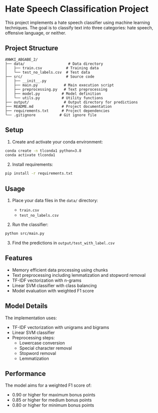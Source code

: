 # Hate Speech Classification Project

This project implements a hate speech classifier using machine learning techniques. The goal is to classify text into three categories: hate speech, offensive language, or neither.

## Project Structure

```
ANWKI_ABGABE_2/
├── data/                    # Data directory
│   ├── train.csv           # Training data
│   └── test_no_labels.csv  # Test data
├── src/                    # Source code
│   ├── __init__.py
│   ├── main.py            # Main execution script
│   ├── preprocessing.py   # Text preprocessing
│   ├── model.py          # Model definition
│   └── utils.py          # Utility functions
├── output/                # Output directory for predictions
├── README.md             # Project documentation
├── requirements.txt      # Project dependencies
└── .gitignore           # Git ignore file
```

## Setup

1. Create and activate your conda environment:
```bash
conda create -n tlconda1 python=3.8
conda activate tlconda1
```

2. Install requirements:
```bash
pip install -r requirements.txt
```

## Usage

1. Place your data files in the `data/` directory:
   - `train.csv`
   - `test_no_labels.csv`

2. Run the classifier:
```bash
python src/main.py
```

3. Find the predictions in `output/test_with_label.csv`

## Features

- Memory efficient data processing using chunks
- Text preprocessing including lemmatization and stopword removal
- TF-IDF vectorization with n-grams
- Linear SVM classifier with class balancing
- Model evaluation with weighted F1 score

## Model Details

The implementation uses:
- TF-IDF vectorization with unigrams and bigrams
- Linear SVM classifier
- Preprocessing steps:
  - Lowercase conversion
  - Special character removal
  - Stopword removal
  - Lemmatization

## Performance

The model aims for a weighted F1 score of:
- 0.90 or higher for maximum bonus points
- 0.85 or higher for medium bonus points
- 0.80 or higher for minimum bonus points